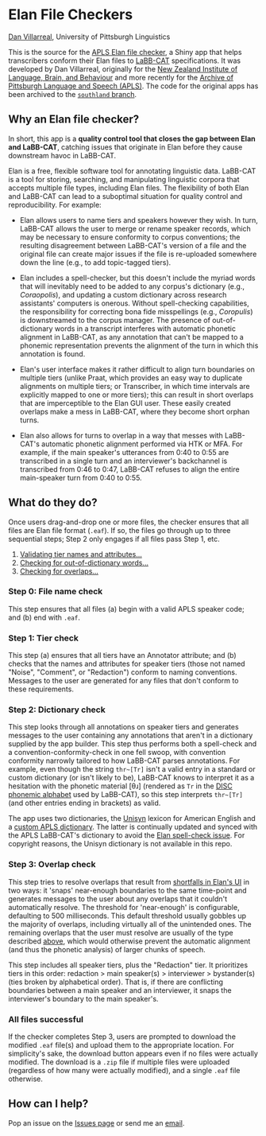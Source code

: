 # Elan File Checkers

[Dan Villarreal](https://www.linguistics.pitt.edu/people/dan-villarreal), University of Pittsburgh Linguistics

This is the source for the [APLS Elan file checker](https://djvill.shinyapps.io/apls_elan_file_checker/), a Shiny app that helps transcribers conform their Elan files to [LaBB-CAT](https://labbcat.canterbury.ac.nz/system/) specifications. It was developed by Dan Villarreal, originally for the [New Zealand Institute of Language, Brain, and Behaviour](https://www.canterbury.ac.nz/nzilbb/) and more recently for the [Archive of Pittsburgh Language and Speech (APLS)](https://labb-cat.linguistics.pitt.edu/labbcat/). The code for the original apps has been archived to the [`southland` branch](https://github.com/djvill/elan-file-checkers/tree/southland).


## Why an Elan file checker?

In short, this app is a **quality control tool that closes the gap between Elan and LaBB-CAT**, catching issues that originate in Elan before they cause downstream havoc in LaBB-CAT.

Elan is a free, flexible software tool for annotating linguistic data. LaBB-CAT is a tool for storing, searching, and manipulating linguistic corpora that accepts multiple file types, including Elan files. The flexibility of both Elan and LaBB-CAT can lead to a suboptimal situation for quality control and reproducibility. For example:

- Elan allows users to name tiers and speakers however they wish. In turn, LaBB-CAT allows the user to merge or rename speaker records, which may be necessary to ensure conformity to corpus conventions; the resulting disagreement between LaBB-CAT's version of a file and the original file can create major issues if the file is re-uploaded somewhere down the line (e.g., to add topic-tagged tiers).

- <a id="elan-spell-check"> Elan includes a spell-checker, but this doesn't include the myriad words that will inevitably need to be added to any corpus's dictionary (e.g., *Coraopolis*), and updating a custom dictionary across research assistants' computers is onerous. Without spell-checking capabilities, the responsibility for correcting bona fide misspellings (e.g., *Coropulis*) is downstreamed to the corpus manager. The presence of out-of-dictionary words in a transcript interferes with automatic phonetic alignment in LaBB-CAT, as any annotation that can't be mapped to a phonemic representation prevents the alignment of the turn in which this annotation is found.

- <a id="elan-hard-to-align"> Elan's user interface makes it rather difficult to align turn boundaries on multiple tiers (unlike Praat, which provides an easy way to duplicate alignments on multiple tiers; or Transcriber, in which time intervals are explicitly mapped to one or more tiers); this can result in short overlaps that are imperceptible to the Elan GUI user. These easily created overlaps make a mess in LaBB-CAT, where they become short orphan turns.

- <a id="elan-overlaps"> Elan also allows for turns to overlap in a way that messes with LaBB-CAT's automatic phonetic alignment performed via HTK or MFA. For example, if the main speaker's utterances from 0:40 to 0:55 are transcribed in a single turn and an interviewer's backchannel is transcribed from 0:46 to 0:47, LaBB-CAT refuses to align the entire main-speaker turn from 0:40 to 0:55.


## What do they do?

Once users drag-and-drop one or more files, the checker ensures that all files are Elan file format (`.eaf`). If so, the files go through up to three sequential steps; Step 2 only engages if all files pass Step 1, etc.

1. [Validating tier names and attributes...](#step-1-tier-check)
2. [Checking for out-of-dictionary words...](#step-2-dictionary-check)
3. [Checking for overlaps...](#step-3-overlap-check)


### Step 0: File name check

This step ensures that all files (a) begin with a valid APLS speaker code; and (b) end with `.eaf`.


### Step 1: Tier check

This step (a) ensures that all tiers have an Annotator attribute; and (b) checks that the names and attributes for speaker tiers (those not named "Noise", "Comment", or "Redaction") conform to naming conventions. Messages to the user are generated for any files that don't conform to these requirements.


### Step 2: Dictionary check

This step looks through all annotations on speaker tiers and generates messages to the user containing any annotations that aren't in a dictionary supplied by the app builder. This step thus performs both a spell-check and a convention-conformity-check in one fell swoop, with convention conformity narrowly tailored to how LaBB-CAT parses annotations. For example, even though the string `thr~[Tr]` isn't a valid entry in a standard or custom dictionary (or isn't likely to be), LaBB-CAT knows to interpret it as a hesitation with the phonetic material \[θɹ\] (rendered as `Tr` in the [DISC phonemic alphabet](https://djvill.github.io/APLS/doc/Phonemic-Transcription.html) used by LaBB-CAT), so this step interprets `thr~[Tr]` (and other entries ending in brackets) as valid.

The app uses two dictionaries, the [Unisyn](https://www.cstr.ed.ac.uk/projects/unisyn/) lexicon for American English and a [custom APLS dictionary](https://github.com/djvill/APLS/tree/main/files/custom-dictionary). The latter is continually updated and synced with the APLS LaBB-CAT's dictionary to avoid the [Elan spell-check issue](#elan-spell-check). For copyright reasons, the Unisyn dictionary is not available in this repo. 


### Step 3: Overlap check

This step tries to resolve overlaps that result from [shortfalls in Elan's UI](#elan-hard-to-align) in two ways: it 'snaps' near-enough boundaries to the same time-point and generates messages to the user about any overlaps that it couldn't automatically resolve. The threshold for 'near-enough' is configurable, defaulting to 500 milliseconds. This default threshold usually gobbles up the majority of overlaps, including virtually all of the unintended ones. The remaining overlaps that the user must resolve are usually of the type described [above](#elan-overlaps), which would otherwise prevent the automatic alignment (and thus the phonetic analysis) of larger chunks of speech.

This step includes all speaker tiers, plus the "Redaction" tier. It prioritizes tiers in this order: redaction > main speaker(s) > interviewer > bystander(s) (ties broken by alphabetical order). That is, if there are conflicting boundaries between a main speaker and an interviewer, it snaps the interviewer's boundary to the main speaker's.


### All files successful

If the checker completes Step 3, users are prompted to download the modified `.eaf` file(s) and upload them to the appropriate location. For simplicity's sake, the download button appears even if no files were actually modified. The download is a `.zip` file if multiple files were uploaded (regardless of how many were actually modified), and a single `.eaf` file otherwise. 


## How can I help?

Pop an issue on the [Issues page](https://github.com/djvill/elan-file-checkers/issues) or send me an [email](mailto:d.vill@pitt.edu?subject=GitHub%3A%20Elan%20File%20Checker).

